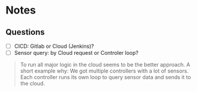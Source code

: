 # Notes

## Questions
- [ ] CICD: Gitlab or Cloud (Jenkins)?
- [ ] Sensor query: by Cloud request or Controler loop?
> To run all major logic in the cloud seems to be the better approach. A short example why:
> We got multiple controllers with a lot of sensors. Each controller runs its 
> own loop to query sensor data and sends it to the cloud.
